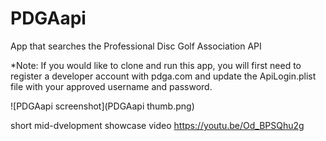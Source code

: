 # PDGAapi
App that searches the Professional Disc Golf Association API

*Note: If you would like to clone and run this app, you will first need to register a developer account with pdga.com and update the ApiLogin.plist file with your approved username and password.

![PDGAapi screenshot](PDGAapi thumb.png)

short mid-dvelopment showcase video
https://youtu.be/Od_BPSQhu2g
